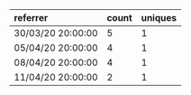 | referrer          | count | uniques |
| :---------------- | :---- | :------ |
| 30/03/20 20:00:00 | 5     | 1       |
| 05/04/20 20:00:00 | 4     | 1       |
| 08/04/20 20:00:00 | 4     | 1       |
| 11/04/20 20:00:00 | 2     | 1       |
